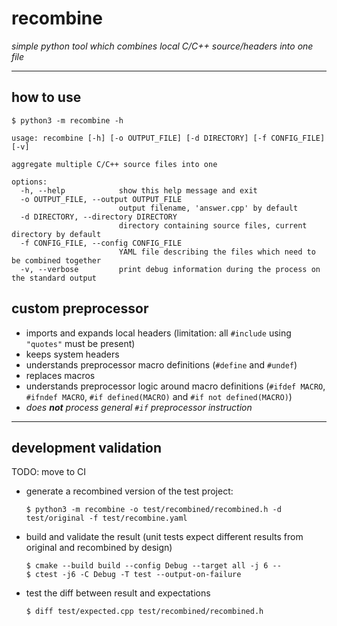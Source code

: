 # recombine
*simple python tool which combines local C/C++ source/headers into one file*

___

## how to use
```shell
$ python3 -m recombine -h
```
```shell
usage: recombine [-h] [-o OUTPUT_FILE] [-d DIRECTORY] [-f CONFIG_FILE] [-v]

aggregate multiple C/C++ source files into one

options:
  -h, --help            show this help message and exit
  -o OUTPUT_FILE, --output OUTPUT_FILE
                        output filename, 'answer.cpp' by default
  -d DIRECTORY, --directory DIRECTORY
                        directory containing source files, current directory by default
  -f CONFIG_FILE, --config CONFIG_FILE
                        YAML file describing the files which need to be combined together
  -v, --verbose         print debug information during the process on the standard output
```

## custom preprocessor
* imports and expands local headers (limitation: all `#include` using `"quotes"` must be present)
* keeps system headers
* understands preprocessor macro definitions (`#define` and `#undef`)
* replaces macros
* understands preprocessor logic around macro definitions (`#ifdef MACRO`, `#ifndef MACRO`, `#if defined(MACRO)` and `#if not defined(MACRO)`)
* *does **not** process general `#if` preprocessor instruction*

___

## development validation

TODO: move to CI
* generate a recombined version of the test project:

  ```shell
  $ python3 -m recombine -o test/recombined/recombined.h -d test/original -f test/recombine.yaml
  ```

* build and validate the result (unit tests expect different results from original and recombined by design)

  ```shell
  $ cmake --build build --config Debug --target all -j 6 --
  $ ctest -j6 -C Debug -T test --output-on-failure
  ```

* test the diff between result and expectations

  ```shell
  $ diff test/expected.cpp test/recombined/recombined.h
  ```